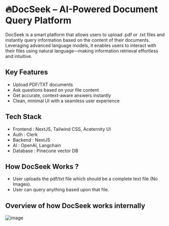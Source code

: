 # 🔥DocSeek – AI-Powered Document Query Platform
DocSeek is a smart platform that allows users to upload .pdf or .txt files and instantly query information based on the content of their documents. Leveraging advanced language models, it enables users to interact with their files using natural language—making information retrieval effortless and intuitive.

## Key Features
- Upload PDF/TXT documents
- Ask questions based on your file content
- Get accurate, context-aware answers instantly
- Clean, minimal UI with a seamless user experience

## Tech Stack 
- Frontend : NextJS, Tailwind CSS, Aceternity UI
- Auth : Clerk
- Backend : NextJS
- AI : OpenAI, Langchain
- Database : Pinecone vector DB

## How DocSeek Works ?
- User uploads the pdf/txt file which should be a complete text file (No Images).
- User can query anything based upon that file.

## Overview of how DocSeek works internally 
![image](https://github.com/user-attachments/assets/88861dad-8ce2-45b1-9860-63900c36e54b)

